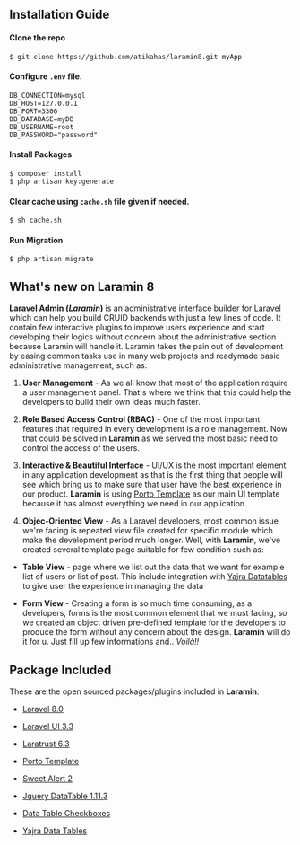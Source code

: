 ## Installation Guide

#### Clone the repo
    $ git clone https://github.com/atikahas/laramin8.git myApp

#### Configure `.env` file.

    DB_CONNECTION=mysql
    DB_HOST=127.0.0.1
    DB_PORT=3306
    DB_DATABASE=myDB
    DB_USERNAME=root
    DB_PASSWORD="password"

#### Install Packages

    $ composer install
    $ php artisan key:generate

#### Clear cache using `cache.sh` file given if needed.

    $ sh cache.sh

#### Run Migration

    $ php artisan migrate

## What's new on Laramin 8

  

<b>Laravel Admin (<i>Laramin</i>)</b> is an administrative interface builder for [Laravel](https://laravel.com/) which can help you build CRUID backends with just a few lines of code. It contain few interactive plugins to improve users experience and start developing their logics without concern about the administrative section because Laramin will handle it. Laramin takes the pain out of development by easing common tasks use in many web projects and readymade basic administrative management, such as:

  

1. <b>User Management</b> - As we all know that most of the application require a user management panel. That's where we think that this could help the developers to build their own ideas much faster.

2. <b>Role Based Access Control (RBAC)</b> - One of the most important features that required in every development is a role management. Now that could be solved in <b>Laramin</b> as we served the most basic need to control the access of the users.

3. <b>Interactive & Beautiful Interface</b> - UI/UX is the most important element in any application development as that is the first thing that people will see which bring us to make sure that user have the best experience in our product. <b>Laramin</b> is using [Porto Template](https://themeforest.net/item/porto-responsive-html5-template/4106987) as our main UI template because it has almost everything we need in our application.

4. <b>Objec-Oriented View</b> - As a Laravel developers, most common issue we're facing is repeated view file created for specific module which make the development period much longer. Well, with <b>Laramin</b>, we've created several template page suitable for few condition such as:

- <b>Table View</b> - page where we list out the data that we want for example list of users or list of post. This include integration with [Yajra Datatables](https://yajrabox.com/docs/laravel-datatables/master/installation) to give user the experience in managing the data

- <b>Form View</b> - Creating a form is so much time consuming, as a developers, forms is the most common element that we must facing, so we created an object driven pre-defined template for the developers to produce the form without any concern about the design. <b>Laramin</b> will do it for u. Just fill up few informations and.. <i>Voilà!!</i>

  

## Package Included

  

These are the open sourced packages/plugins included in <b>Laramin</b>:

- [Laravel 8.0](https://laravel.com/)

- [Laravel UI 3.3](https://github.com/laravel/ui)

- [Laratrust 6.3](https://laratrust.santigarcor.me/docs/6.x/installation.html)

- [Porto Template](https://themeforest.net/item/porto-responsive-html5-template/4106987)

- [Sweet Alert 2](https://sweetalert2.github.io/)

- [Jquery DataTable 1.11.3](https://datatables.net/examples/index)

- [Data Table Checkboxes](https://datatables.net/extensions/select/examples/initialisation/checkbox.html)

- [Yajra Data Tables](https://yajrabox.com/docs/laravel-datatables/master/installation)

